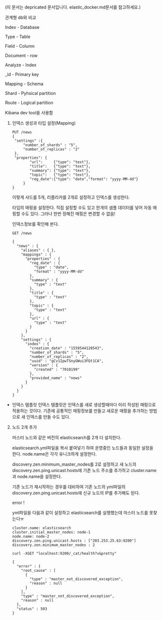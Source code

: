 (이 문서는 depricated 문서입니다. elastic_docker.md문서를 참고하세요.)

관계형 db와 비교

Index - Database

Type - Table

Field - Column

Document - row

Analyze - Index

_id - Primary key

Mapping - Schema

Shard - Pyhsical partition

Route - Logical partition



Kibana dev tool을 사용함

1. 인덱스 생성과 타입 설정(Mapping)

   ```
   PUT /news
   {
   	"settings" :{
   		"number_of_shards" : "5",
   		"number_of_replicas" : "2"
   	},
   	"properties": {
           "url":     {"type": "text"},
           "title":   {"type": "text"},
           "summary": {"type": "text"},
           "topic":   {"type": "text"},
           "reg_date":{"type": "date","format": "yyyy-MM-dd"}
        }
   }
   ```

   이렇게 샤드를 5개, 리플리카를 2개로 설정하고 인덱스를 생성한다.

   타입의 매핑을 설정한다. 직접 설정할 수도 있고 한개의 샘플 데이터를 넣어 자동 매핑할 수도 있다. 그러나 한번 정해진 매핑은 변경할 수 없음! 

   인덱스정보를 확인해 본다.

   ```
   GET /news
   
   {
     "news" : {
       "aliases" : { },
       "mappings" : {
         "properties" : {
           "reg_date" : {
             "type" : "date",
             "format" : "yyyy-MM-dd"
           },
           "summary" : {
             "type" : "text"
           },
           "title" : {
             "type" : "text"
           },
           "topic" : {
             "type" : "text"
           },
           "url" : {
             "type" : "text"
           }
         }
       },
       "settings" : {
         "index" : {
           "creation_date" : "1559544128543",
           "number_of_shards" : "5",
           "number_of_replicas" : "2",
           "uuid" : "gCv1IpwTSnyGWui3FQt1CA",
           "version" : {
             "created" : "7010199"
           },
           "provided_name" : "news"
         }
       }
     }
   }
   
   ```

+ 인덱스 템플릿
  인덱스 템플릿은 인덱스를 새로 생성할때마다 미리 작성된 매핑으로 적용하는 것이다. 기존에 공통적인 매핑정보를 만들고 새로운 매핑을 추가하는 방법으로 새 인덱스를 만들 수도 있다.



2. 노드 2개 추가

   마스터 노드와 같은 버전의 elasticsearch를 2개 더 설치한다. 

   elasticsearch.yml파일을 복사 붙여넣기 하여 운영중인 노드들과 동일한 설정을 한다. node.name은 각각 유니크하게 설정한다.

   discovery.zen.minimum_master_nodes를 2로 설정하고 새 노드의 discovery.zen.ping.unicast.hosts에 기존 노드 주소를 추가하고 cluster.name과 node.name을 설정한다.

   기존 노드가 재시작하는 경우를 대비하여 기존 노드의 yml파일의 discovery.zen.ping.unicast.hosts에 신규 노드의 IP를 추가해도 된다.

   
   
   error !
   
   yml파일을 다음과 같이 설정하고 elasticsearch를 실행했는데 마스터 노드를 못찾는다ㅠ
   
   ```
   cluster.name: elasticsearch
   cluster.initial_master_nodes: node-1
   node.name: node-2
   discovery.zen.ping.unicast.hosts : ["203.253.25.63:9200"]
   discovery.zen.minimum_master_nodes : 2
   ```
   
   ```
   curl -XGET "localhost:9200/_cat/health?v&pretty"
   
   {
     "error" : {
       "root_cause" : [
         {
           "type" : "master_not_discovered_exception",
           "reason" : null
         }
       ],
       "type" : "master_not_discovered_exception",
       "reason" : null
     },
     "status" : 503
   }
   ```
   
   
   
   
